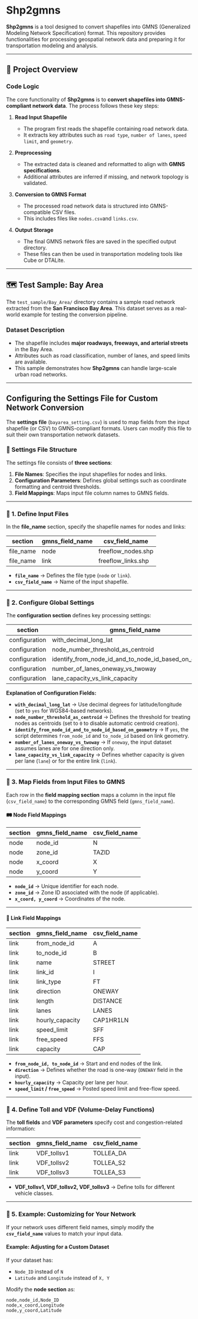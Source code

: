 # Shp2gmns

**Shp2gmns** is a tool designed to convert shapefiles into GMNS (Generalized Modeling Network Specification) format. This repository provides functionalities for processing geospatial network data and preparing it for transportation modeling and analysis.

---

## 🚀 Project Overview

### **Code Logic**
The core functionality of **Shp2gmns** is to **convert shapefiles into GMNS-compliant network data**. The process follows these key steps:

1. **Read Input Shapefile**  
   - The program first reads the shapefile containing road network data.
   - It extracts key attributes such as `road type`, `number of lanes`, `speed limit`, and `geometry`.

2. **Preprocessing**  
   - The extracted data is cleaned and reformatted to align with **GMNS specifications**.
   - Additional attributes are inferred if missing, and network topology is validated.

3. **Conversion to GMNS Format**  
   - The processed road network data is structured into GMNS-compatible CSV files.
   - This includes files like `nodes.csv`and `links.csv`.

4. **Output Storage**  
   - The final GMNS network files are saved in the specified output directory.
   - These files can then be used in transportation modeling tools like Cube or DTALite.

---

## 🗺 **Test Sample: Bay Area**
The `test_sample/Bay_Area/` directory contains a sample road network extracted from the **San Francisco Bay Area**. This dataset serves as a real-world example for testing the conversion pipeline.

### **Dataset Description**
- The shapefile includes **major roadways, freeways, and arterial streets** in the Bay Area.
- Attributes such as road classification, number of lanes, and speed limits are available.
- This sample demonstrates how **Shp2gmns** can handle large-scale urban road networks.

---

## **Configuring the Settings File for Custom Network Conversion**

The **settings file** (`bayarea_setting.csv`) is used to map fields from the input shapefile (or CSV) to GMNS-compliant formats. Users can modify this file to suit their own transportation network datasets.

### **📂 Settings File Structure**
The settings file consists of **three sections**:
1. **File Names**: Specifies the input shapefiles for nodes and links.
2. **Configuration Parameters**: Defines global settings such as coordinate formatting and centroid thresholds.
3. **Field Mappings**: Maps input file column names to GMNS fields.

---

### **🔹 1. Define Input Files**
In the **file_name** section, specify the shapefile names for nodes and links:

| section   | gmns_field_name | csv_field_name        |
|-----------|---------------|----------------------|
| file_name | node         | freeflow_nodes.shp  |
| file_name | link         | freeflow_links.shp  |

- **`file_name`** → Defines the file type (`node` or `link`).
- **`csv_field_name`** → Name of the input shapefile.

---

### **🔹 2. Configure Global Settings**
The **configuration section** defines key processing settings:

| section         | gmns_field_name                           | csv_field_name |
|----------------|----------------------------------------|---------------|
| configuration  | with_decimal_long_lat                  | yes           |
| configuration  | node_number_threshold_as_centroid      | 0             |
| configuration  | identify_from_node_id_and_to_node_id_based_on_geometry | no |
| configuration  | number_of_lanes_oneway_vs_twoway       | oneway        |
| configuration  | lane_capacity_vs_link_capacity         | lane          |

**Explanation of Configuration Fields:**
- **`with_decimal_long_lat`** → Use decimal degrees for latitude/longitude (set to `yes` for WGS84-based networks).
- **`node_number_threshold_as_centroid`** → Defines the threshold for treating nodes as centroids (set to `0` to disable automatic centroid creation).
- **`identify_from_node_id_and_to_node_id_based_on_geometry`** → If `yes`, the script determines `from_node_id` and `to_node_id` based on link geometry.
- **`number_of_lanes_oneway_vs_twoway`** → If `oneway`, the input dataset assumes lanes are for one direction only.
- **`lane_capacity_vs_link_capacity`** → Defines whether capacity is given per lane (`lane`) or for the entire link (`link`).

---

### **🔹 3. Map Fields from Input Files to GMNS**
Each row in the **field mapping section** maps a column in the input file (`csv_field_name`) to the corresponding GMNS field (`gmns_field_name`).

#### **🛤️ Node Field Mappings**
| section | gmns_field_name | csv_field_name |
|---------|---------------|---------------|
| node    | node_id       | N             |
| node    | zone_id       | TAZID         |
| node    | x_coord       | X             |
| node    | y_coord       | Y             |

- **`node_id`** → Unique identifier for each node.
- **`zone_id`** → Zone ID associated with the node (if applicable).
- **`x_coord, y_coord`** → Coordinates of the node.

---

#### **🚗 Link Field Mappings**
| section | gmns_field_name | csv_field_name |
|---------|---------------|---------------|
| link    | from_node_id   | A             |
| link    | to_node_id     | B             |
| link    | name          | STREET        |
| link    | link_id       | I             |
| link    | link_type     | FT            |
| link    | direction     | ONEWAY        |
| link    | length        | DISTANCE      |
| link    | lanes         | LANES         |
| link    | hourly_capacity | CAP1HR1LN    |
| link    | speed_limit   | SFF           |
| link    | free_speed    | FFS           |
| link    | capacity      | CAP           |

- **`from_node_id, to_node_id`** → Start and end nodes of the link.
- **`direction`** → Defines whether the road is one-way (`ONEWAY` field in the input).
- **`hourly_capacity`** → Capacity per lane per hour.
- **`speed_limit` / `free_speed`** → Posted speed limit and free-flow speed.

---

### **🔹 4. Define Toll and VDF (Volume-Delay Functions)**
The **toll fields** and **VDF parameters** specify cost and congestion-related information:

| section | gmns_field_name | csv_field_name |
|---------|---------------|---------------|
| link    | VDF_tollsv1   | TOLLEA_DA     |
| link    | VDF_tollsv2   | TOLLEA_S2     |
| link    | VDF_tollsv3   | TOLLEA_S3     |

- **VDF_tollsv1, VDF_tollsv2, VDF_tollsv3** → Define tolls for different vehicle classes.

---

### **🔹 5. Example: Customizing for Your Network**
If your network uses different field names, simply modify the **`csv_field_name`** values to match your input data.

#### **Example: Adjusting for a Custom Dataset**
If your dataset has:
- `Node_ID` instead of `N`
- `Latitude` and `Longitude` instead of `X, Y`

Modify the **node section** as:
```csv
node,node_id,Node_ID
node,x_coord,Longitude
node,y_coord,Latitude
